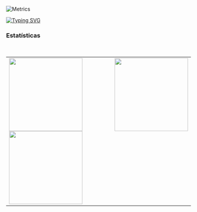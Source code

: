 ![Metrics](https://metrics.lecoq.io/AldairXavier?template=classic&config.timezone=America%2FBrasilia)

[![Typing SVG](https://readme-typing-svg.herokuapp.com/?color=%23F7EF10&lines=Aldair+Xavier)](https://github.com/AldairXavier)


<h3>Estatísticas</h3>
<br>

<table cellpadding="0">
  <tr style="padding: 0">
    <!-- GitHub Stats Card -->
    <td valign="top"><img height="200" src="https://github-readme-stats.vercel.app/api?username=AldairXavier&show_icons=true&include_all_commits=true&count_private=true&theme=apprentice&hide_border=true&bg_color=0D1117%22/%3E</td>
    <!-- Github Top Languages -->
      <td valign="top"><img height="200" src="https://github-readme-stats.vercel.app/api/top-langs?username=AldairXavier&show_icons=true&include_all_commits=true&count_private=true&theme=apprentice&hide_border=true&bg_color=0D1117&layout=compact%22/%3E</td>
      <tr style="padding: 0">
    <!-- GitHub Stats Card -->
    <td valign="top"><img height="200" src="https://github-readme-streak-stats.herokuapp.com/?user=AldairXavier&theme=black-ice&hide_border=true&stroke=0000&background=0D1117&ring=e05397&fire=e05397&currStreakLabel=e05397%22/%3E</td>
    <!-- Github Top Languages -->
      <td valign="top"><img height="200" src="https://activity-graph.herokuapp.com/graph?username=AldairXavier&custom_title=My%20Activity%20Graph!&hide_border=true&bg_color=0D1117&line=fff&point=fff&theme=github%22/%3E</td>
  </tr>
  </tr>
</table>


</div>
